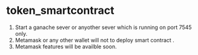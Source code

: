 # token_smartcontract

1. Start a ganache sever or anyother sever which is running on port 7545 only.
2. Metamask or any other wallet will not to deploy smart contract .
3. Metamask features will be availble soon.
